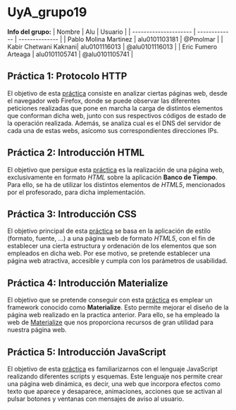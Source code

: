 # UyA_grupo19

**Info del grupo:**
| Nombre                | Alu           | Usuario        |
| --------------------- | ------------- | -------------- |
| Pablo Molina Martinez | alu0101103181 | @Pmolmar       |
| Kabir Chetwani Kaknani| alu0101116013 | @alu0101116013 |
| Eric Fumero Arteaga   | alu0101105741 | @alu0101105741 |

## Práctica 1: Protocolo HTTP
El objetivo de esta [práctica](P1/Informe_HTTP.md) consiste en analizar ciertas páginas web, desde el navegador web Firefox, donde se puede observar las diferentes peticiones realizadas que pone en marcha la carga de distintos elementos que conforman dicha web, junto con sus respectivos códigos de estado de la operación realizada. Además, se analiza cual es el DNS del servidor de cada una de estas webs, asícomo sus correspondientes direcciones IPs.

## Práctica 2: Introducción HTML
El objetivo que persigue esta [práctica](P2/Informe_HTML.md) es la realización de una página web, exclusivamente en formato *HTML* sobre la aplicación **Banco de Tiempo**. Para ello, se ha de utilizar los distintos elementos de *HTML5*, mencionados por el profesorado, para dicha implementación.

## Práctica 3: Introducción CSS
El objetivo principal de esta [práctica](P3/Informe_CSS.md) se basa en la aplicación de estilo (formato, fuente, ...) a una página web de formato *HTML5*, con el fin de establecer una cierta estructura y ordenación de los elementos que son empleados en dicha web. Por ese motivo, se pretende establecer una página web atractiva, accesible y cumpla con los parámetros de usabilidad.

## Práctica 4: Introducción Materialize
El objetivo que se pretende conseguir con esta [práctica](P4/Informe_Materialize.md) es emplear un framework conocido como **Materialize**. Esto permite mejorar el diseño de la página web realizado en la practica anterior. Para ello, se ha empleado la web de [Materialize](http://materializecss.com) que nos proporciona recursos de gran utilidad para nuestra página web.

## Práctica 5: Introducción JavaScript
El objetivo de esta [práctica](P5/Informe_JavaScript.md) es familiarizarnos con el lenguaje JavaScript realizando diferentes scripts y esquemas. Este lenguaje nos permite crear una página web dinámica, es decir, una web que incorpora efectos como texto que aparece y desaparece, animaciones, acciones que se activan al pulsar botones y ventanas con mensajes de aviso al usuario.


